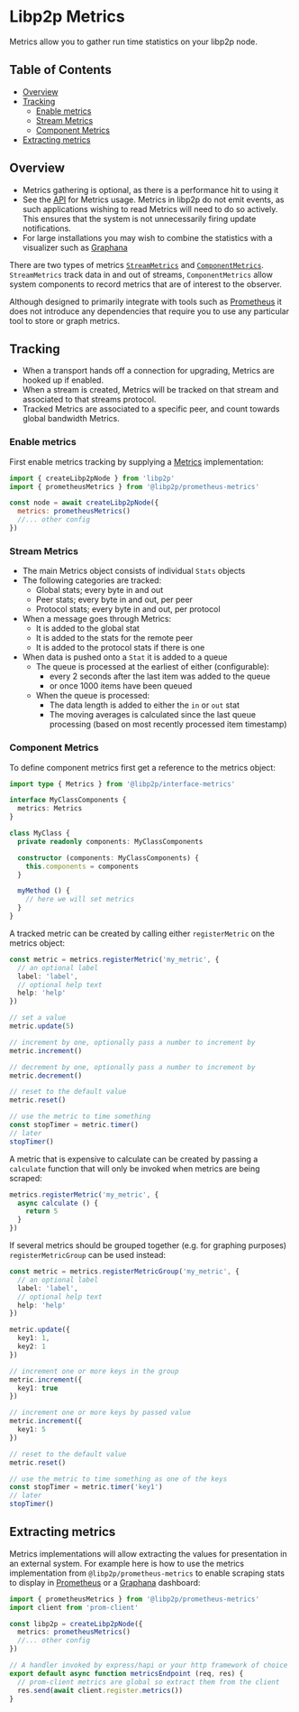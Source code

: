# Libp2p Metrics <!-- omit in toc -->

Metrics allow you to gather run time statistics on your libp2p node.

## Table of Contents  <!-- omit in toc -->

- [Overview](#overview)
- [Tracking](#tracking)
  - [Enable metrics](#enable-metrics)
  - [Stream Metrics](#stream-metrics)
  - [Component Metrics](#component-metrics)
- [Extracting metrics](#extracting-metrics)

## Overview

- Metrics gathering is optional, as there is a performance hit to using it
- See the [API](./API.md) for Metrics usage. Metrics in libp2p do not emit events, as such applications wishing to read Metrics will need to do so actively. This ensures that the system is not unnecessarily firing update notifications.
- For large installations you may wish to combine the statistics with a visualizer such as [Graphana](https://grafana.com/)

There are two types of metrics [`StreamMetrics`](https://github.com/libp2p/js-libp2p-interfaces/blob/master/packages/interface-metrics/src/index.ts#L66-L115) and [`ComponentMetrics`](https://github.com/libp2p/js-libp2p-interfaces/blob/master/packages/interface-metrics/src/index.ts#L183-L193). `StreamMetrics` track data in and out of streams, `ComponentMetrics` allow system components to record metrics that are of interest to the observer.

Although designed to primarily integrate with tools such as [Prometheus](https://prometheus.io/) it does not introduce any dependencies that require you to use any particular tool to store or graph metrics.

## Tracking

- When a transport hands off a connection for upgrading, Metrics are hooked up if enabled.
- When a stream is created, Metrics will be tracked on that stream and associated to that streams protocol.
- Tracked Metrics are associated to a specific peer, and count towards global bandwidth Metrics.

### Enable metrics

First enable metrics tracking by supplying a [Metrics](https://www.npmjs.com/package/@libp2p/interface-metrics) implementation:

```js
import { createLibp2pNode } from 'libp2p'
import { prometheusMetrics } from '@libp2p/prometheus-metrics'

const node = await createLibp2pNode({
  metrics: prometheusMetrics()
  //... other config
})
```

### Stream Metrics

- The main Metrics object consists of individual `Stats` objects
- The following categories are tracked:
  - Global stats; every byte in and out
  - Peer stats; every byte in and out, per peer
  - Protocol stats; every byte in and out, per protocol
- When a message goes through Metrics:
  - It is added to the global stat
  - It is added to the stats for the remote peer
  - It is added to the protocol stats if there is one
- When data is pushed onto a `Stat` it is added to a queue
  - The queue is processed at the earliest of either (configurable):
    - every 2 seconds after the last item was added to the queue
    - or once 1000 items have been queued
  - When the queue is processed:
    - The data length is added to either the `in` or `out` stat
    - The moving averages is calculated since the last queue processing (based on most recently processed item timestamp)

### Component Metrics

To define component metrics first get a reference to the metrics object:

```ts
import type { Metrics } from '@libp2p/interface-metrics'

interface MyClassComponents {
  metrics: Metrics
}

class MyClass {
  private readonly components: MyClassComponents

  constructor (components: MyClassComponents) {
    this.components = components
  }

  myMethod () {
    // here we will set metrics
  }
}
```

A tracked metric can be created by calling either `registerMetric` on the metrics object:

```ts
const metric = metrics.registerMetric('my_metric', {
  // an optional label
  label: 'label',
  // optional help text
  help: 'help'
})

// set a value
metric.update(5)

// increment by one, optionally pass a number to increment by
metric.increment()

// decrement by one, optionally pass a number to increment by
metric.decrement()

// reset to the default value
metric.reset()

// use the metric to time something
const stopTimer = metric.timer()
// later
stopTimer()
```

A metric that is expensive to calculate can be created by passing a `calculate` function that will only be invoked when metrics are being scraped:

```ts
metrics.registerMetric('my_metric', {
  async calculate () {
    return 5
  }
})
```

If several metrics should be grouped together (e.g. for graphing purposes) `registerMetricGroup` can be used instead:

```ts
const metric = metrics.registerMetricGroup('my_metric', {
  // an optional label
  label: 'label',
  // optional help text
  help: 'help'
})

metric.update({
  key1: 1,
  key2: 1
})

// increment one or more keys in the group
metric.increment({
  key1: true
})

// increment one or more keys by passed value
metric.increment({
  key1: 5
})

// reset to the default value
metric.reset()

// use the metric to time something as one of the keys
const stopTimer = metric.timer('key1')
// later
stopTimer()
```

## Extracting metrics

Metrics implementations will allow extracting the values for presentation in an external system. For example here is how to use the metrics implementation from `@libp2p/prometheus-metrics` to enable scraping stats to display in [Prometheus](https://prometheus.io/) or a [Graphana](https://grafana.com/) dashboard:

```ts
import { prometheusMetrics } from '@libp2p/prometheus-metrics'
import client from 'prom-client'

const libp2p = createLibp2pNode({
  metrics: prometheusMetrics()
  //... other config
})

// A handler invoked by express/hapi or your http framework of choice
export default async function metricsEndpoint (req, res) {
  // prom-client metrics are global so extract them from the client
  res.send(await client.register.metrics())
}
```
